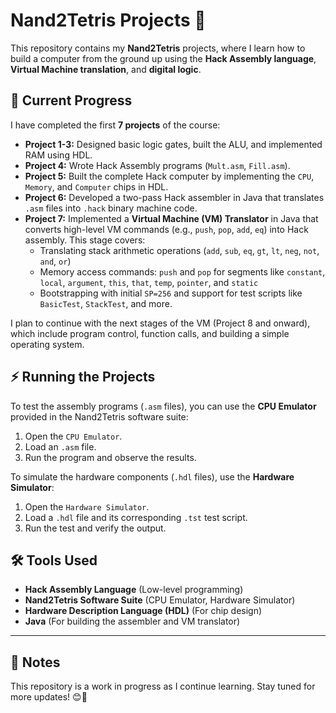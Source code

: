 # Nand2Tetris Projects 🚀

This repository contains my **Nand2Tetris** projects, where I learn how to build a computer from the ground up using the **Hack Assembly language**, **Virtual Machine translation**, and **digital logic**.

## 📌 Current Progress
I have completed the first **7 projects** of the course:

- **Project 1-3:** Designed basic logic gates, built the ALU, and implemented RAM using HDL.
- **Project 4:** Wrote Hack Assembly programs (`Mult.asm`, `Fill.asm`).
- **Project 5:** Built the complete Hack computer by implementing the `CPU`, `Memory`, and `Computer` chips in HDL.
- **Project 6:** Developed a two-pass Hack assembler in Java that translates `.asm` files into `.hack` binary machine code.
- **Project 7:** Implemented a **Virtual Machine (VM) Translator** in Java that converts high-level VM commands (e.g., `push`, `pop`, `add`, `eq`) into Hack assembly. This stage covers:
  - Translating stack arithmetic operations (`add`, `sub`, `eq`, `gt`, `lt`, `neg`, `not`, `and`, `or`)
  - Memory access commands: `push` and `pop` for segments like `constant`, `local`, `argument`, `this`, `that`, `temp`, `pointer`, and `static`
  - Bootstrapping with initial `SP=256` and support for test scripts like `BasicTest`, `StackTest`, and more.

I plan to continue with the next stages of the VM (Project 8 and onward), which include program control, function calls, and building a simple operating system.

## ⚡ Running the Projects
To test the assembly programs (`.asm` files), you can use the **CPU Emulator** provided in the Nand2Tetris software suite:
1. Open the `CPU Emulator`.
2. Load an `.asm` file.
3. Run the program and observe the results.

To simulate the hardware components (`.hdl` files), use the **Hardware Simulator**:
1. Open the `Hardware Simulator`.
2. Load a `.hdl` file and its corresponding `.tst` test script.
3. Run the test and verify the output.

## 🛠 Tools Used
- **Hack Assembly Language** (Low-level programming)
- **Nand2Tetris Software Suite** (CPU Emulator, Hardware Simulator)
- **Hardware Description Language (HDL)** (For chip design)
- **Java** (For building the assembler and VM translator)

---

## 📢 Notes
This repository is a work in progress as I continue learning. Stay tuned for more updates! 😊🚀

